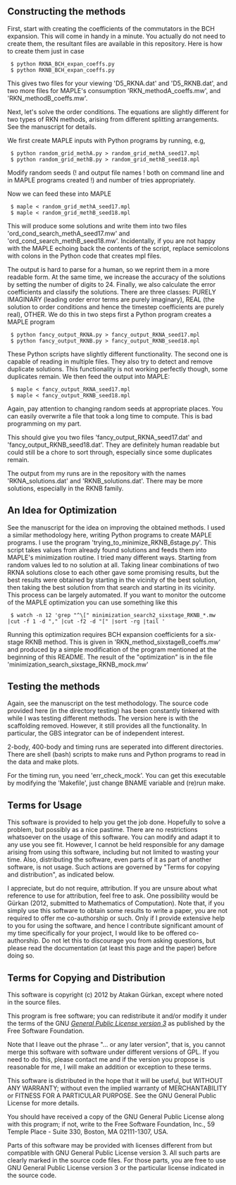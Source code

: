 Constructing the methods
------------------------

First, start with creating the coefficients of the commutators in the BCH
expansion. This will come in handy in a minute. You actually do not need
to create them, the resultant files are available in this repository.
Here is how to create them just in case

     $ python RKNA_BCH_expan_coeffs.py
     $ python RKNB_BCH_expan_coeffs.py

This gives two files for your viewing 'D5_RKNA.dat' and 'D5_RKNB.dat',
and two more files for MAPLE's consumption 'RKN_methodA_coeffs.mw',
and 'RKN_methodB_coeffs.mw'.

Next, let's solve the order conditions. The equations are slightly
different for two types of RKN methods, arising from different splitting
arrangements. See the manuscript for details.

We first create MAPLE inputs with Python programs by running, e.g,

     $ python random_grid_methA.py > random_grid_methA_seed17.mpl
     $ python random_grid_methB.py > random_grid_methB_seed18.mpl

Modify random seeds (! and output file names ! both on command line and
in MAPLE programs created !) and number of tries appropriately.

Now we can feed these into MAPLE

     $ maple < random_grid_methA_seed17.mpl
     $ maple < random_grid_methB_seed18.mpl

This will produce some solutions and write them
into two files 'ord_cond_search_methA_seed17.mw' and
'ord_cond_search_methB_seed18.mw'. Incidentally, if you are not
happy with the MAPLE echoing back the contents of the script, replace
semicolons with colons in the Python code that creates mpl files.

The output is hard to parse for a human, so we reprint them in a more
readable form. At the same time, we increase the accuracy of the
solutions by setting the number of digits to 24. Finally, we also
calculate the error coefficients and classify the solutions. There are
three classes: PURELY IMAGINARY (leading order error terms are purely
imaginary), REAL (the solution to order conditions and hence the
timestep coefficients are purely real), OTHER. We do this in two steps
first a Python program creates a MAPLE program

     $ python fancy_output_RKNA.py > fancy_output_RKNA_seed17.mpl
     $ python fancy_output_RKNB.py > fancy_output_RKNB_seed18.mpl

These Python scripts have slightly different functionality. The second
one is capable of reading in multiple files. They also try to detect and
remove duplicate solutions. This functionality is not working perfectly
though, some duplicates remain.
We then feed the output into MAPLE:

     $ maple < fancy_output_RKNA_seed17.mpl
     $ maple < fancy_output_RKNB_seed18.mpl

Again, pay attention to changing random seeds at appropriate places. You
can easily overwrite a file that took a long time to compute. This is
bad programming on my part.

This should give you two files 'fancy_output_RKNA_seed17.dat' and
'fancy_output_RKNB_seed18.dat'. They are definitely human readable but
could still be a chore to sort through, especially since some duplicates
remain.

The output from my runs are in the repository with the names
'RKNA_solutions.dat' and 'RKNB_solutions.dat'. There may be more
solutions, especially in the RKNB family.

An Idea for Optimization
------------------------

See the manuscript for the idea on improving the obtained methods. I
used a similar methodology here, writing Python programs to create MAPLE
programs. I use the program 'trying_to_minimize_RKNB_6stage.py'. This
script takes values from already found solutions and feeds them into
MAPLE's minimization routine. I tried many different ways. Starting from
random values led to no solution at all. Taking linear combinations of
two RKNA solutions close to each other gave some promising results, but
the best results were obtained by starting in the vicinity of the best
solution, then taking the best solution from that search and starting in
its vicinity. This process can be largely automated. If you want to
monitor the outcome of the MAPLE optimization you can use something like
this

     $ watch -n 12 'grep "^\[" minimization_search2_sixstage_RKNB_*.mw |cut -f 1 -d "," |cut -f2 -d "[" |sort -rg |tail '

Running this optimization requires BCH expansion
coefficients for a six-stage RKNB method. This is given in
'RKN_method_sixstageB_coeffs.mw' and produced by a simple modification
of the program mentioned at the beginning of this README. The result of
the "optimization" is in the file
'minimization_search_sixstage_RKNB_mock.mw'


Testing the methods
-------------------

Again, see the manuscript on the test methodology. The source
code provided here (in the directory testing) has been constantly
tinkered with while I was testing different methods. The version
here is with the scaffolding removed.  However, it still provides
all the functionality. In particular, the GBS integrator can be of
independent interest.

2-body, 400-body and timing runs are seperated into different
directories. There are shell (bash) scripts to make runs and Python
programs to read in the data and make plots.

For the timing run, you need 'err_check_mock'. You can get this
executable by modifying the 'Makefile', just change BNAME variable and
(re)run make.


Terms for Usage
---------------

This software is provided to help you get the job done. Hopefully
to solve a problem, but possibly as a nice pastime. There are
no restrictions whatsoever on the usage of this software. You can
modify and adapt it to any use you see fit. However, I cannot be held
responsible for any damage arising from using this software, including
but not limited to wasting your time. Also, distributing the software,
even parts of it as part of another software, is not usage. Such
actions are governed by "Terms for copying and distribution", as
indicated below.

I appreciate, but do not require, attribution. If you are unsure
about what reference to use for attribution, feel free to ask.
One possibility would be Gürkan (2012, submitted to Mathematics of
Computation). Note that, if you simply use this software to obtain
some results to write a paper, you are not required to offer me
co-authorship or such. Only if I provide extensive help to you for
using the software, and hence I contribute significant amount of
my time specifically for your project, I would like to be offered
co-authorship. Do not let this to discourage you from asking questions,
but please read the documentation (at least this page and the paper)
before doing so.


Terms for Copying and Distribution
----------------------------------

This software is copyright (c) 2012 by Atakan Gürkan, except where
noted in the source files.

This program is free software; you can redistribute it and/or modify
it under the terms of the GNU [*General Public License version 3*](http://www.gnu.org/licenses/gpl-3.0.txt) as
published by the Free Software Foundation.

Note that I leave out the phrase "... or any later version", that is,
you cannot merge this software with software under different versions
of GPL. If you need to do this, please contact me and if the version
you propose is reasonable for me, I will make an addition or exception
to these terms.

This software is distributed in the hope that it will be useful,
but WITHOUT ANY WARRANTY; without even the implied warranty of
MERCHANTABILITY or FITNESS FOR A PARTICULAR PURPOSE. See the GNU
General Public License for more details.

You should have received a copy of the GNU General Public License
along with this program; if not, write to the Free Software Foundation,
Inc., 59 Temple Place - Suite 330, Boston, MA 02111-1307, USA.

Parts of this software may be provided with licenses different from
but compatible with GNU General Public License version 3. All such
parts are clearly marked in the source code files. For those parts,
you are free to use GNU General Public License version 3 or the
particular license indicated in the source code.
